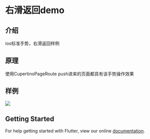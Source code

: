 # 右滑返回demo
## 介绍
ios标准手势，右滑返回样例
## 原理
使用CupertinoPageRoute push进来的页面都具有该手势操作效果
## 样例
![](https://user-gold-cdn.xitu.io/2018/9/20/165f533bf04bf291?w=362&h=640&f=gif&s=203698)
## Getting Started

For help getting started with Flutter, view our online
[documentation](https://flutter.io/).
